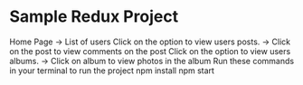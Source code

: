 # Sample Redux Project
Home Page -> List of users
Click on the option to view users posts. -> Click on the post to view comments on the post
Click on the option to view users albums. -> Click on album to view photos in the album
Run these commands in your terminal to run the project
npm install
npm start

